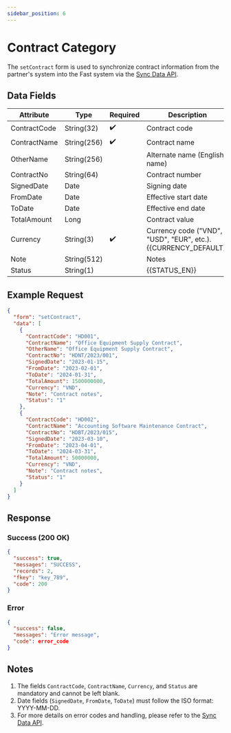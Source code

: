```yaml
---
sidebar_position: 6
---
```


# Contract Category

The `setContract` form is used to synchronize contract information from the partner's system into the Fast system via the [Sync Data API](../sync-data).

## Data Fields

| Attribute     | Type        | Required | Description                              |
|---------------|-------------|----------|------------------------------------------|
| ContractCode  | String(32)  | ✔️       | Contract code                            |
| ContractName  | String(256) | ✔️       | Contract name                            |
| OtherName     | String(256) |          | Alternate name (English name)           |
| ContractNo    | String(64)  |          | Contract number                          |
| SignedDate    | Date        |          | Signing date                             |
| FromDate      | Date        |          | Effective start date                     |
| ToDate        | Date        |          | Effective end date                       |
| TotalAmount   | Long        |          | Contract value                           |
| Currency      | String(3)   | ✔️       | Currency code ("VND", "USD", "EUR", etc.).<br/>{{CURRENCY_DEFAULT}}<br/>|
| Note          | String(512) |          | Notes                                    |
| Status        | String(1)   |       | {{STATUS_EN}}|

## Example Request

```json
{
  "form": "setContract",
  "data": [
    {
      "ContractCode": "HD001",
      "ContractName": "Office Equipment Supply Contract",
      "OtherName": "Office Equipment Supply Contract",
      "ContractNo": "HDNT/2023/001",
      "SignedDate": "2023-01-15",
      "FromDate": "2023-02-01",
      "ToDate": "2024-01-31",
      "TotalAmount": 1500000000,
      "Currency": "VND",
      "Note": "Contract notes",
      "Status": "1"
    },
    {
      "ContractCode": "HD002",
      "ContractName": "Accounting Software Maintenance Contract",
      "ContractNo": "HDBT/2023/015",
      "SignedDate": "2023-03-10",
      "FromDate": "2023-04-01",
      "ToDate": "2024-03-31",
      "TotalAmount": 50000000,
      "Currency": "VND",
      "Note": "Contract notes",
      "Status": "1"
    }
  ]
}
```

## Response

### Success (200 OK)

```json
{
  "success": true,
  "messages": "SUCCESS",
  "records": 2,
  "fkey": "key_789",
  "code": 200
}
```

### Error

```json
{
  "success": false,
  "messages": "Error message",
  "code": error_code
}
```

## Notes

1. The fields `ContractCode`, `ContractName`, `Currency`, and `Status` are mandatory and cannot be left blank.
2. Date fields (`SignedDate`, `FromDate`, `ToDate`) must follow the ISO format: YYYY-MM-DD.
3. For more details on error codes and handling, please refer to the [Sync Data API](../sync-data).